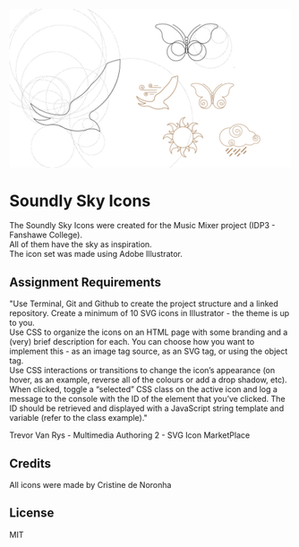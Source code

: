 ![image illustrator](images/draw.png)
# Soundly Sky Icons
<p>The Soundly Sky Icons were created for the Music Mixer project (IDP3 - Fanshawe College).<br> 
All of them have the sky as inspiration.<br>
The icon set was made using Adobe Illustrator.</p>

## Assignment Requirements

<p>"Use Terminal, Git and Github to create the project structure and a linked repository. Create a
minimum of 10 SVG icons in Illustrator - the theme is up to you.<br>
Use CSS to organize the icons on an HTML page with some branding and a (very) brief
description for each. You can choose how you want to implement this - as an image tag source,
as an SVG tag, or using the object tag.<br>
Use CSS interactions or transitions to change the icon’s appearance (on hover, as an example,
reverse all of the colours or add a drop shadow, etc).<br>
When clicked, toggle a “selected” CSS class on the active icon and log a message to the
console with the ID of the element that you’ve clicked. The ID should be retrieved and displayed
with a JavaScript string template and variable (refer to the class example)."</p>
<p>Trevor Van Rys - Multimedia Authoring 2 - SVG Icon MarketPlace</p>


## Credits

All icons were made by Cristine de Noronha

## License 
MIT
